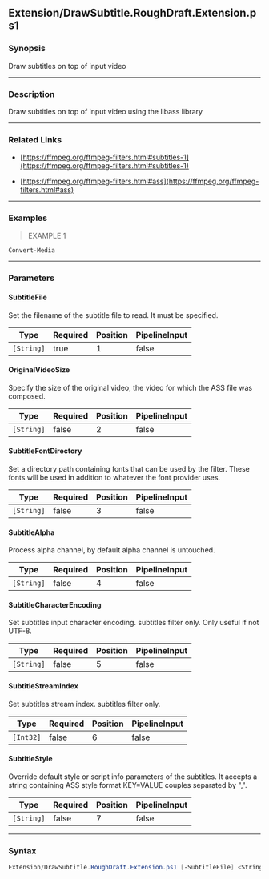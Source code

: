 Extension/DrawSubtitle.RoughDraft.Extension.ps1
-----------------------------------------------

### Synopsis
Draw subtitles on top of input video

---

### Description

Draw subtitles on top of input video using the libass library

---

### Related Links
* [https://ffmpeg.org/ffmpeg-filters.html#subtitles-1](https://ffmpeg.org/ffmpeg-filters.html#subtitles-1)

* [https://ffmpeg.org/ffmpeg-filters.html#ass](https://ffmpeg.org/ffmpeg-filters.html#ass)

---

### Examples
> EXAMPLE 1

```PowerShell
Convert-Media
```

---

### Parameters
#### **SubtitleFile**
Set the filename of the subtitle file to read. It must be specified.

|Type      |Required|Position|PipelineInput|
|----------|--------|--------|-------------|
|`[String]`|true    |1       |false        |

#### **OriginalVideoSize**
Specify the size of the original video, the video for which the ASS file was composed.

|Type      |Required|Position|PipelineInput|
|----------|--------|--------|-------------|
|`[String]`|false   |2       |false        |

#### **SubtitleFontDirectory**
Set a directory path containing fonts that can be used by the filter.
These fonts will be used in addition to whatever the font provider uses.

|Type      |Required|Position|PipelineInput|
|----------|--------|--------|-------------|
|`[String]`|false   |3       |false        |

#### **SubtitleAlpha**
Process alpha channel, by default alpha channel is untouched.

|Type      |Required|Position|PipelineInput|
|----------|--------|--------|-------------|
|`[String]`|false   |4       |false        |

#### **SubtitleCharacterEncoding**
Set subtitles input character encoding. subtitles filter only. Only useful if not UTF-8.

|Type      |Required|Position|PipelineInput|
|----------|--------|--------|-------------|
|`[String]`|false   |5       |false        |

#### **SubtitleStreamIndex**
Set subtitles stream index. subtitles filter only.

|Type     |Required|Position|PipelineInput|
|---------|--------|--------|-------------|
|`[Int32]`|false   |6       |false        |

#### **SubtitleStyle**
Override default style or script info parameters of the subtitles.
It accepts a string containing ASS style format KEY=VALUE couples separated by ",".

|Type      |Required|Position|PipelineInput|
|----------|--------|--------|-------------|
|`[String]`|false   |7       |false        |

---

### Syntax
```PowerShell
Extension/DrawSubtitle.RoughDraft.Extension.ps1 [-SubtitleFile] <String> [[-OriginalVideoSize] <String>] [[-SubtitleFontDirectory] <String>] [[-SubtitleAlpha] <String>] [[-SubtitleCharacterEncoding] <String>] [[-SubtitleStreamIndex] <Int32>] [[-SubtitleStyle] <String>] [<CommonParameters>]
```
